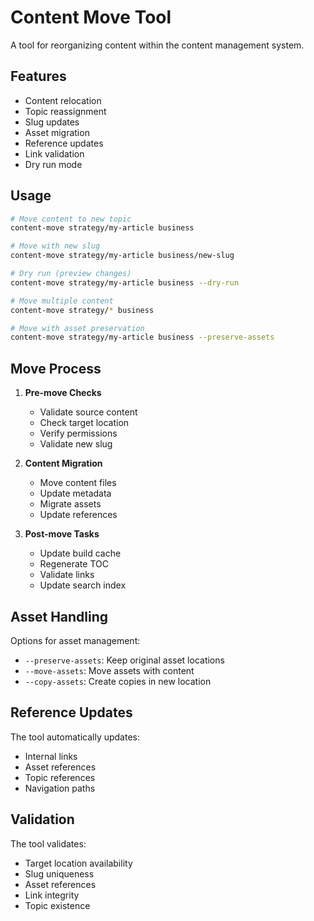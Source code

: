 # Content Move Tool

A tool for reorganizing content within the content management system.

## Features

- Content relocation
- Topic reassignment
- Slug updates
- Asset migration
- Reference updates
- Link validation
- Dry run mode

## Usage

```bash
# Move content to new topic
content-move strategy/my-article business

# Move with new slug
content-move strategy/my-article business/new-slug

# Dry run (preview changes)
content-move strategy/my-article business --dry-run

# Move multiple content
content-move strategy/* business

# Move with asset preservation
content-move strategy/my-article business --preserve-assets
```

## Move Process

1. **Pre-move Checks**

   - Validate source content
   - Check target location
   - Verify permissions
   - Validate new slug

2. **Content Migration**

   - Move content files
   - Update metadata
   - Migrate assets
   - Update references

3. **Post-move Tasks**
   - Update build cache
   - Regenerate TOC
   - Validate links
   - Update search index

## Asset Handling

Options for asset management:

- `--preserve-assets`: Keep original asset locations
- `--move-assets`: Move assets with content
- `--copy-assets`: Create copies in new location

## Reference Updates

The tool automatically updates:

- Internal links
- Asset references
- Topic references
- Navigation paths

## Validation

The tool validates:

- Target location availability
- Slug uniqueness
- Asset references
- Link integrity
- Topic existence

